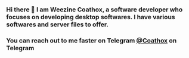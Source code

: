 ### Hi there 👋 I am Weezine Coathox, a software developer who focuses on developing desktop softwares. I have various softwares and server files to offer.
### You can reach out to me faster on Telegram [@Coathox](t.me/coathox) on Telegram

<!---
Coathox/Coathox is a ✨ special ✨ repository because its `README.md` (this file) appears on your GitHub profile.
You can click the Preview link to take a look at your changes.
--->
